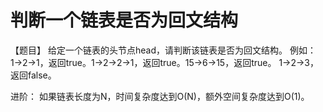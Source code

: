 # 判断一个链表是否为回文结构

【题目】 给定一个链表的头节点head，请判断该链表是否为回文结构。 例如： 1->2->1，返回true。1->2->2->1，返回true。15->6->15，返回true。 1->2->3，返回false。

进阶： 如果链表长度为N，时间复杂度达到O(N)，额外空间复杂度达到O(1)。
